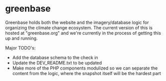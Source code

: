 greenbase
=========

Greenbase holds both the website and the imagery/database logic for organizing the climate change ecosystem.
The current version of this is hosted at "greenbase.org" and we're currently in the process of getting this up and running.

Major TODO's:
<UL>
<LI> Add the database schema to the check in
<LI> Update the DEV_README.txt to be updated
<LI> Make more of the PHP components modulized so we can separate the content from the logic, where the snapshot itself will be the hardest part
</UL>